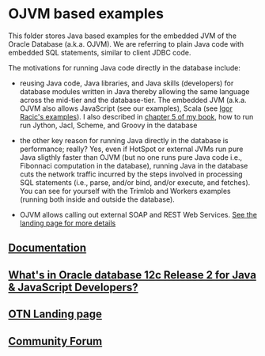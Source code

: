 # OJVM based examples
This folder stores Java based examples for the embedded JVM of the Oracle Database (a.k.a. OJVM). We are referring to plain Java code
with embedded SQL statements, similar to client JDBC code. 

The motivations for running Java code directly in the database include: 
* reusing Java code, Java libraries, and Java skills (developers) for database modules written in Java thereby allowing the same
  language across the mid-tier and the database-tier. The embedded JVM (a.k.a. OJVM also allows JavaScript (see our examples), Scala
  (see [Igor Racic's examples](http://www.igorandsons.com/)). I also described in [chapter 5 of my book](https://www.amazon.com/dp/1555583296), how to run run Jython, Jacl, Scheme, and Groovy in the database 
* the other key reason for running Java directly in the database is performance; really? Yes, even if HotSpot or external JVMs run
  pure Java sligthly faster than OJVM (but no one runs pure Java code i.e., Fibonnaci computation in the database), running Java in
  the database cuts the network traffic incurred by the steps involved in processing SQL statements (i.e., parse, and/or bind, and/or
  execute, and fetches).
  You can see for yourself with the Trimlob and Workers examples (running both inside and outside the database).
  
 * OJVM allows calling out external SOAP and REST Web Services. [See the landing page for more details](http://www.oracle.com/technetwork/database/database-083829.html)  

## [Documentation](http://docs.oracle.com/database/122/JJDEV/toc.htm)

## [What's in Oracle database 12c Release 2 for Java & JavaScript Developers?](http://bit.ly/2orH5jf)
## [OTN Landing page](http://www.oracle.com/technetwork/database/application-development/java-db/overview/index.html)
## [Community Forum](https://community.oracle.com/community/database/developer-tools/jvm)
